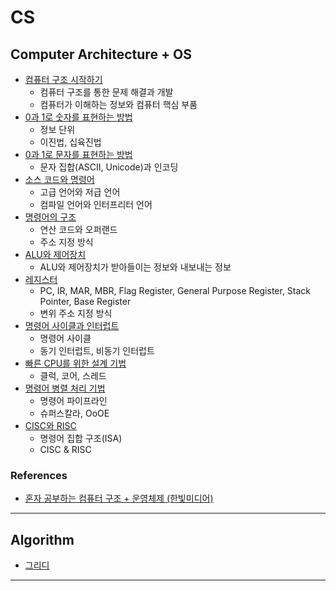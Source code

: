 # CS

## Computer Architecture + OS
- [컴퓨터 구조 시작하기](CompArch-OS-Notes/혼자%20공부하는%20컴퓨터%20구조%20+%20운영체제/Chapter01.md)
    - 컴퓨터 구조를 통한 문제 해결과 개발
    - 컴퓨터가 이해하는 정보와 컴퓨터 핵심 부품
- [0과 1로 숫자를 표현하는 방법](CompArch-OS-Notes/혼자%20공부하는%20컴퓨터%20구조%20+%20운영체제/Chapter02-1.md)
    - 정보 단위
    - 이진법, 십육진법
- [0과 1로 문자를 표현하는 방법](CompArch-OS-Notes/혼자%20공부하는%20컴퓨터%20구조%20+%20운영체제/Chapter02-2.md)
    - 문자 집합(ASCII, Unicode)과 인코딩
- [소스 코드와 명령어](CompArch-OS-Notes/혼자%20공부하는%20컴퓨터%20구조%20+%20운영체제/Chapter03-1.md)
    - 고급 언어와 저급 언어
    - 컴파일 언어와 인터프리터 언어
- [명령어의 구조](CompArch-OS-Notes/혼자%20공부하는%20컴퓨터%20구조%20+%20운영체제/Chapter03-2.md)
    - 연산 코드와 오퍼랜드
    - 주소 지정 방식
- [ALU와 제어장치](CompArch-OS-Notes/혼자%20공부하는%20컴퓨터%20구조%20+%20운영체제/Chapter04-1.md)
    - ALU와 제어장치가 받아들이는 정보와 내보내는 정보
- [레지스터](CompArch-OS-Notes/혼자%20공부하는%20컴퓨터%20구조%20+%20운영체제/Chapter04-2.md)
    - PC, IR, MAR, MBR, Flag Register, General Purpose Register, Stack Pointer, Base Register
    - 변위 주소 지정 방식
- [명령어 사이클과 인터럽트](CompArch-OS-Notes/혼자%20공부하는%20컴퓨터%20구조%20+%20운영체제/Chapter04-3.md)
    - 명령어 사이클
    - 동기 인터럽트, 비동기 인터럽트
- [빠른 CPU를 위한 설계 기법](./CompArch-OS-Notes/혼자%20공부하는%20컴퓨터%20구조%20+%20운영체제/Chapter05-1.md)
    - 클럭, 코어, 스레드
- [명령어 병렬 처리 기법](./CompArch-OS-Notes/혼자%20공부하는%20컴퓨터%20구조%20+%20운영체제/Chapter05-2.md)
    - 명령어 파이프라인
    - 슈퍼스칼라, OoOE
- [CISC와 RISC](./CompArch-OS-Notes/혼자%20공부하는%20컴퓨터%20구조%20+%20운영체제/Chapter05-3.md)
    - 명령어 집합 구조(ISA)
    - CISC & RISC

### References
- [혼자 공부하는 컴퓨터 구조 + 운영체제 (한빛미디어)](https://www.youtube.com/playlist?list=PLVsNizTWUw7FCS83JhC1vflK8OcLRG0Hl)
---

## Algorithm
- [그리디](./Algorithm/Greedy)

---